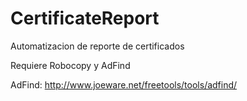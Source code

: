 # CertificateReport
Automatizacion de reporte de certificados


Requiere Robocopy y AdFind

AdFind: http://www.joeware.net/freetools/tools/adfind/
 